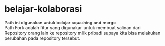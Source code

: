 # belajar-kolaborasi
Path ini digunakan untuk belajar squashing and merge<br>
Path Fork adalah fitur yang digunakan untuk membuat salinan dari Repository orang lain ke repository milik pribadi supaya kita bisa melakukan perubahan pada repository tersebut.
